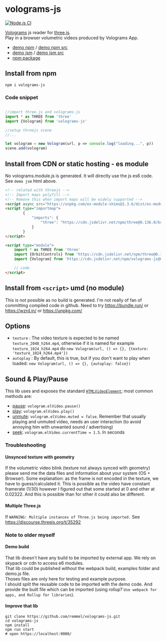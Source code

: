 # volograms-js

[![Node.js CI](https://github.com/remmel/volograms-js/actions/workflows/node.js.yml/badge.svg)](https://github.com/remmel/volograms-js/actions/workflows/node.js.yml)

[Volograms](https://www.volograms.com/) js reader for [three.js](https://threejs.org/).  
Play in a browser volumetric videos produced by Volograms App.

- [demo npm](https://remmel.github.io/volograms-js) / [demo npm src](https://github.com/remmel/volograms-js/blob/main/src/demo.js)
- [demo jsm](https://remmel.github.io/volograms-js/index-jsm.html) / [demo jsm src](https://github.com/remmel/volograms-js/blob/main/dist/index-jsm.html)
- [npm package](https://www.npmjs.com/package/volograms-js)

## Install from npm

`npm i volograms-js`

### Code snippet
```javascript

//import three.js and volograms-js
import * as THREE from 'three'
import {Vologram} from 'volograms-js'

//setup threejs scene
//...

let vologram = new Vologram(url, p => console.log("loading...", p))
scene.add(vologram)

```

## Install from CDN or static hosting - es module

No volograms.module.js is generated. It will directly use the js es6 code. See `demo jsm` html above.
```html
<!-- related with threejs -->
<!-- Import maps polyfill -->
<!-- Remove this when import maps will be widely supported -->
<script async src="https://unpkg.com/es-module-shims@1.3.6/dist/es-module-shims.js"></script>
<script type="importmap">
        {
            "imports": {
                "three": "https://cdn.jsdelivr.net/npm/three@0.136.0/build/three.module.js"
            }
        }
</script>

<script type="module">
    import * as THREE from 'three'
    import {OrbitControls} from 'https://cdn.jsdelivr.net/npm/three@0.136.0/examples/jsm/controls/OrbitControls.js'
    import {Vologram} from 'https://cdn.jsdelivr.net/npm/volograms-js@0.1.12/src/Vologram.js'

    // code
</script>
```

## Install from `<script>` umd (no module)
This is not possible as no build is generated. I'm not really of fan of committing compiled code in github.
Need to try https://bundle.run/ or https://wzrd.in/ or https://unpkg.com/

## Options

- `texture` : The video texture is expected to be named `texture_2048_h264.mp4`, otherwise if it is named for example `texture_1024_h264.mp4` do `new Vologram(url, () => {}, {texture: 'texture_1024_h264.mp4'})`
- `autoplay` : By default, this is true, but if you don't want to play when loaded: `new Vologram(url, () => {}, {autoplay: false})` 

## Sound & Play/Pause

This lib uses and exposes the standard [`HTMLVideoElement`](https://developer.mozilla.org/en-US/docs/Web/API/HTMLMediaElement);  most common methods are:
- [pause](https://developer.mozilla.org/en-US/docs/Web/API/HTMLMediaElement/pause): `vologram.elVideo.pause()`
- [play](https://developer.mozilla.org/en-US/docs/Web/API/HTMLMediaElement/play): `vologram.elVideo.play()`
- [unmute](https://developer.mozilla.org/en-US/docs/Web/API/HTMLMediaElement/muted): `vologram.elVideo.muted = false`. Remember that usually playing and unmuted video, needs an user interaction (to avoid annoying him with unwanted sound / advertising)
- [seek](https://developer.mozilla.org/en-US/docs/Web/API/HTMLMediaElement/currentTime): `vologram.elVideo.currentTime = 1.5`. In seconds

### Troubleshooting

#### Unsynced texture with geometry
If the volumetric video blink (texture not always synced with geometry) please send me the data files and information about your system (OS + Browser).
Some explanation: as the frame is not encoded in the texture, we have to guess/calculated it.
This is possible as the video have constant framerate (1/30) however I figured out that some started at 0 and other at 0.02322.
And this is possible than for other it could also be different.

#### Multiple Three.js
If `WARNING: Multiple instances of Three.js being imported.` See https://discourse.threejs.org/t/35292

### Note to older myself

#### Demo build
That lib doesn't have any build to be imported by external app. We rely on skypack or cdn to access e6 modules.  
That lib could be published without the webpack build, examples folder and demo.js file.  
Thoses files are only here for testing and example purpose.  
I should split the reusable code to be imported with the demo code. And provide the built file which can be imported (using rollup? `Use webpack for apps, and Rollup for libraries`).   

#### Improve that lib
```shell
git clone https://github.com/remmel/volograms-js.git
cd volograms-js
npm install
npm run start
# open https://localhost:9000/
```